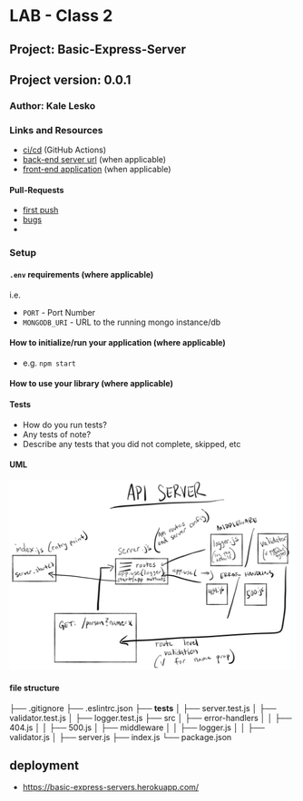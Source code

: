 # LAB - Class 2

## Project: Basic-Express-Server

## Project version: 0.0.1

### Author: Kale Lesko

### Links and Resources

- [ci/cd](http://xyz.com) (GitHub Actions)
- [back-end server url](http://xyz.com) (when applicable)
- [front-end application](http://xyz.com) (when applicable)

#### Pull-Requests
* [first push](https://github.com/Saynka/basic-express-server/pull/1/files)
* [bugs](https://github.com/Saynka/basic-express-server/pull/2/files)
* []()

### Setup

#### `.env` requirements (where applicable)

i.e.

- `PORT` - Port Number
- `MONGODB_URI` - URL to the running mongo instance/db

#### How to initialize/run your application (where applicable)

- e.g. `npm start`

#### How to use your library (where applicable)

#### Tests

- How do you run tests?
- Any tests of note?
- Describe any tests that you did not complete, skipped, etc

#### UML

![UML Example](./assests/api.jpg)

#### file structure 

├── .gitignore
├── .eslintrc.json
├── __tests__
│   ├── server.test.js
│   ├── validator.test.js
│   ├── logger.test.js
├── src
│   ├── error-handlers
│   │   ├── 404.js
│   │   ├── 500.js
│   ├── middleware
│   │   ├── logger.js
│   │   ├── validator.js
│   ├── server.js
├── index.js
└── package.json

## deployment

* https://basic-express-servers.herokuapp.com/

